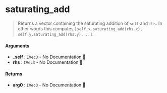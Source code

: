 # saturating\_add

>  Returns a vector containing the saturating addition of `self` and `rhs`.
>  In other words this computes `[self.x.saturating_add(rhs.x), self.y.saturating_add(rhs.y), ..]`.

#### Arguments

- **\_self** : `IVec3` \- No Documentation 🚧
- **rhs** : `IVec3` \- No Documentation 🚧

#### Returns

- **arg0** : `IVec3` \- No Documentation 🚧